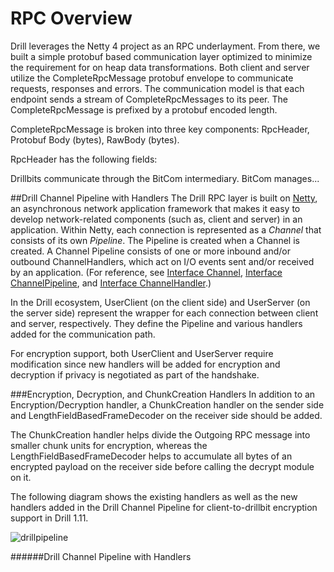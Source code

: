 # RPC Overview
Drill leverages the Netty 4 project as an RPC underlayment. From there, we
built a simple protobuf based communication layer optimized to minimize the
requirement for on heap data transformations. Both client and server utilize
the CompleteRpcMessage protobuf envelope to communicate requests, responses
and errors. The communication model is that each endpoint sends a stream of
CompleteRpcMessages to its peer. The CompleteRpcMessage is prefixed by a
protobuf encoded length.

CompleteRpcMessage is broken into three key components: RpcHeader, Protobuf
Body (bytes), RawBody (bytes).

RpcHeader has the following fields:

Drillbits communicate through the BitCom intermediary. BitCom manages...

##Drill Channel Pipeline with Handlers
The Drill RPC layer is built on [Netty](http://netty.io/index.html "Netty project"), an asynchronous network application framework that makes it easy to develop network-related components (such as, client and server) in an application. Within Netty, each connection is represented as a *Channel* that consists of its own *Pipeline*. The Pipeline is created when a Channel is created.  A Channel Pipeline consists of one or more inbound and/or outbound ChannelHandlers, which act on I/O events sent and/or received by an application. (For reference, see [Interface Channel](https://netty.io/4.0/api/io/netty/channel/Channel.html "Interface Channel"), [Interface ChannelPipeline](https://netty.io/4.0/api/io/netty/channel/ChannelPipeline.html "Interface ChannelPipeline"), and [Interface ChannelHandler](https://netty.io/4.0/api/io/netty/channel/ChannelHandler.html "Interface ChannelHandler").)

In the Drill ecosystem, UserClient (on the client side) and UserServer (on the server side) represent the wrapper for each connection between client and server, respectively.  They define the Pipeline and various handlers added for the communication path. 

For encryption support, both UserClient and UserServer require modification since new handlers will be added for encryption and decryption if privacy is negotiated as part of the handshake. 

###Encryption, Decryption, and ChunkCreation Handlers
In addition to an Encryption/Decryption handler, a ChunkCreation handler on the sender side and LengthFieldBasedFrameDecoder on the receiver side should be added. 

The ChunkCreation handler helps divide the Outgoing RPC message into smaller chunk units for encryption, whereas the LengthFieldBasedFrameDecoder helps to accumulate all  bytes of an encrypted payload on the receiver side before calling the decrypt module on it. 

The following diagram shows the existing handlers as well as the new handlers added in the Drill Channel Pipeline for client-to-drillbit encryption support in Drill 1.11. 

![drillpipeline]({{site.baseurl}}/docs/img/drill-channel-pipeline-with-handlers.png)  

######Drill Channel Pipeline with Handlers






